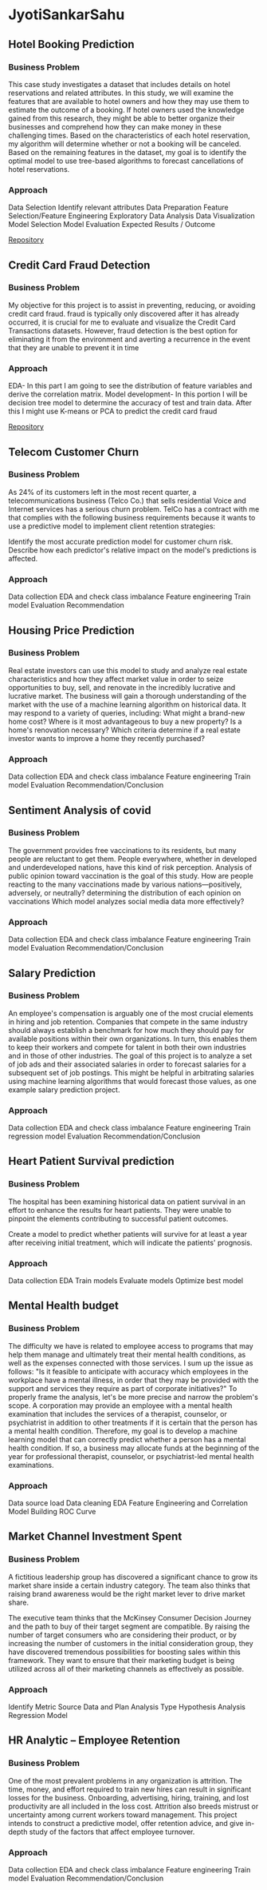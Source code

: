 # JyotiSankarSahu

## Hotel Booking Prediction

### Business Problem
This case study investigates a dataset that includes details on hotel reservations and related attributes. In this study, we will examine the features that are available to hotel owners and how they may use them to estimate the outcome of a booking. If hotel owners used the knowledge gained from this research, they might be able to better organize their businesses and comprehend how they can make money in these challenging times. Based on the characteristics of each hotel reservation, my algorithm will determine whether or not a booking will be canceled. Based on the remaining features in the dataset, my goal is to identify the optimal model to use tree-based algorithms to forecast cancellations of hotel reservations.

### Approach

Data Selection
Identify relevant attributes
Data Preparation
Feature Selection/Feature Engineering
Exploratory Data Analysis
Data Visualization
Model Selection
Model Evaluation
Expected Results / Outcome

[Repository](https://github.com/Jyoti-sahu-ds/Hotel-Booking-Recommendation)

## Credit Card Fraud Detection

### Business Problem
My objective for this project is to assist in preventing, reducing, or avoiding credit card fraud. fraud is typically only discovered after it has already occurred, it is crucial for me to evaluate and visualize the Credit Card Transactions datasets. However, fraud detection is the best option for eliminating it from the environment and averting a recurrence in the event that they are unable to prevent it in time

### Approach
EDA- In this part I am going to see the distribution of feature variables and derive the correlation matrix.
Model development-   In this portion I will be decision tree model to determine the accuracy of test and train data. After this I might use K-means or PCA to predict the credit card fraud

[Repository](https://github.com/Jyoti-sahu-ds/Credit-Card-Fraud-Detection)

## Telecom Customer Churn

### Business Problem
As 24% of its customers left in the most recent quarter, a telecommunications business (Telco Co.) that sells residential Voice and Internet services has a serious churn problem. TelCo has a contract with me that complies with the following business requirements because it wants to use a predictive model to implement client retention strategies:

Identify the most accurate prediction model for customer churn risk.
Describe how each predictor's relative impact on the model's predictions is affected.

### Approach
Data collection
EDA and check class imbalance
Feature engineering
Train model
Evaluation 
Recommendation

## Housing Price Prediction

### Business Problem
Real estate investors can use this model to study and analyze real estate characteristics and how they affect market value in order to seize opportunities to buy, sell, and renovate in the incredibly lucrative and lucrative market. The business will gain a thorough understanding of the market with the use of a machine learning algorithm on historical data. It may respond to a variety of queries, including:
What might a brand-new home cost?
Where is it most advantageous to buy a new property?
Is a home's renovation necessary?
Which criteria determine if a real estate investor wants to improve a home they recently 
purchased?

### Approach
Data collection
EDA and check class imbalance
Feature engineering
Train model
Evaluation 
Recommendation/Conclusion


##  Sentiment Analysis of covid

### Business Problem
The government provides free vaccinations to its residents, but many people are reluctant to get them. People everywhere, whether in developed and underdeveloped nations, have this kind of risk perception. Analysis of public opinion toward vaccination is the goal of this study. How are people reacting to the many vaccinations made by various nations—positively, adversely, or neutrally? determining the distribution of each opinion on vaccinations Which model analyzes social media data more effectively?

### Approach
Data collection
EDA and check class imbalance
Feature engineering
Train model
Evaluation 
Recommendation/Conclusion

## Salary Prediction

### Business Problem
An employee's compensation is arguably one of the most crucial elements in hiring and job retention. Companies that compete in the same industry should always establish a benchmark for how much they should pay for available positions within their own organizations. In turn, this enables them to keep their workers and compete for talent in both their own industries and in those of other industries. The goal of this project is to analyze a set of job ads and their associated salaries in order to forecast salaries for a subsequent set of job postings. This might be helpful in arbitrating salaries using machine learning algorithms that would forecast those values, as one example salary prediction project.

### Approach
Data collection
EDA and check class imbalance
Feature engineering
Train regression model
Evaluation 
Recommendation/Conclusion


## Heart Patient Survival prediction

### Business Problem
The hospital has been examining historical data on patient survival in an effort to enhance the results for heart patients. They were unable to pinpoint the elements contributing to successful patient outcomes.

Create a model to predict whether patients will survive for at least a year after receiving initial treatment, which will indicate the patients' prognosis.

### Approach
 Data collection
 EDA
 Train models
 Evaluate models 
 Optimize best model

## Mental Health budget

### Business Problem
The difficulty we have is related to employee access to programs that may help them manage and ultimately treat their mental health conditions, as well as the expenses connected with those services. I sum up the issue as follows: "Is it feasible to anticipate with accuracy which employees in the workplace have a mental illness, in order that they may be provided with the support and services they require as part of corporate initiatives?"
To properly frame the analysis, let's be more precise and narrow the problem's scope. A corporation may provide an employee with a mental health examination that includes the services of a therapist, counselor, or psychiatrist in addition to other treatments if it is certain that the person has a mental health condition. 
Therefore, my goal is to develop a machine learning model that can correctly predict whether a person has a mental health condition. If so, a business may allocate funds at the beginning of the year for professional therapist, counselor, or psychiatrist-led mental health examinations.

### Approach
Data source load
Data cleaning
EDA
Feature Engineering and Correlation
Model Building
ROC Curve


## Market Channel Investment Spent

### Business Problem
A fictitious leadership group has discovered a significant chance to grow its market share inside a certain industry category. The team also thinks that raising brand awareness would be the right market lever to drive market share.

The executive team thinks that the McKinsey Consumer Decision Journey and the path to buy of their target segment are compatible. By raising the number of target consumers who are considering their product, or by increasing the number of customers in the initial consideration group, they have discovered tremendous possibilities for boosting sales within this framework. They want to ensure that their marketing budget is being utilized across all of their marketing channels as effectively as possible.

### Approach
Identify Metric
Source Data and Plan Analysis Type
Hypothesis Analysis
Regression Model


## HR Analytic – Employee Retention

###  Business Problem
One of the most prevalent problems in any organization is attrition. The time, money, and effort required to train new hires can result in significant losses for the business. Onboarding, advertising, hiring, training, and lost productivity are all included in the loss cost. Attrition also breeds mistrust or uncertainty among current workers toward management. This project intends to construct a predictive model, offer retention advice, and give in-depth study of the factors that affect employee turnover.

### Approach
   Data collection 
   EDA and check class imbalance
   Feature engineering
   Train model
   Evaluation 
   Recommendation/Conclusion

